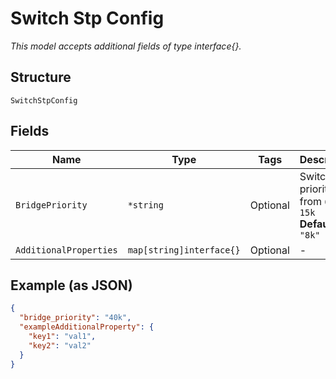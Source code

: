 
# Switch Stp Config

*This model accepts additional fields of type interface{}.*

## Structure

`SwitchStpConfig`

## Fields

| Name | Type | Tags | Description |
|  --- | --- | --- | --- |
| `BridgePriority` | `*string` | Optional | Switch STP priority: from `0k` to `15k`<br>**Default**: `"8k"` |
| `AdditionalProperties` | `map[string]interface{}` | Optional | - |

## Example (as JSON)

```json
{
  "bridge_priority": "40k",
  "exampleAdditionalProperty": {
    "key1": "val1",
    "key2": "val2"
  }
}
```

